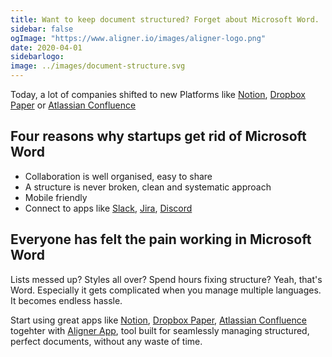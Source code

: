 ```yaml
---
title: Want to keep document structured? Forget about Microsoft Word.
sidebar: false
ogImage: "https://www.aligner.io/images/aligner-logo.png"
date: 2020-04-01
sidebarlogo: 
image: ../images/document-structure.svg
---
```


Today, a lot of companies shifted to new Platforms like [Notion](https://www.notion.so "Notion"), [Dropbox Paper](https://www.dropbox.com/paper "Dropbox Paper") or [Atlassian Confluence](https://www.atlassian.com/software/confluence "Atlassin Confluence")

## Four reasons why startups get rid of Microsoft Word
- Collaboration is well organised, easy to share
- A structure is never broken, clean and systematic approach
- Mobile friendly
- Connect to apps like [Slack](https://www.slack.com "Slack"), [Jira](https://www.slack.com "Jira"), [Discord](https://discordapp.com/ "Discord")

## Everyone has felt the pain working in Microsoft Word

Lists messed up? Styles all over? Spend hours fixing structure? Yeah, that's Word. Especially it gets complicated when you manage multiple languages. It becomes endless hassle.

Start using great apps like [Notion](https://www.notion.so "Notion"), [Dropbox Paper](https://www.dropbox.com/paper "Dropbox Paper"), [Atlassian Confluence](https://www.atlassian.com/software/confluence "Atlassin Confluence") togehter with [Aligner App](https://app.aligner.io "Aligner"), tool built for seamlessly managing structured, perfect documents, without any waste of time.